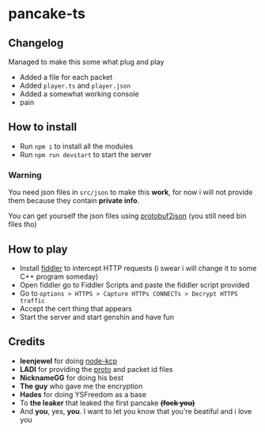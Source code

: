 ﻿# pancake-ts
## Changelog
Managed to make this some what plug and play

- Added a file for each packet
- Added `player.ts` and `player.json`
- Added a somewhat working console
- pain

## How to install
* Run `npm i` to install all the modules
* Run `npm run devstart` to start the server

### **Warning**
You need json files in `src/json` to make this **work**, for now i will not provide them because they contain **private info**.

You can get yourself the json files using [protobuf2json](https://github.com/pancake-server/protobuf2json) (you still need bin files tho)

## How to play
* Install [fiddler](https://www.telerik.com/download/fiddler) to intercept HTTP requests (i swear i will change it to some C++ program someday)
* Open fiddler go to Fiddler Scripts and paste the fiddler script provided
* Go to `options > HTTPS > Capture HTTPs CONNECTs > Decrypt HTTPS traffic`
* Accept the cert thing that appears
* Start the server and start genshin and have fun

## Credits
- **leenjewel** for doing [node-kcp](https://github.com/leenjewel/node-kcp/)
- **LADI** for providing the [proto](https://github.com/pancake-server/proto) and packet id files
- **NicknameGG** for doing his best
- **The guy** who gave me the encryption
- **Hades** for doing YSFreedom as a base
- To **the leaker** that leaked the first pancake ~~**(fock you)**~~
- And **you**, yes, **you**. I want to let you know that you're beatiful and i love you
